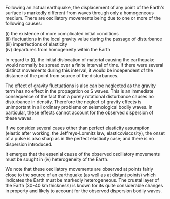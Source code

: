 Following an actual earthquake, the displacement of any point of the Earth's surface is markedly different from waves through only a homogeneous medium. There are oscillatory movements being due to one or more of the following causes:  

(i)   the existence of more complicated initial conditions  
(ii)  fluctuations in the local gravity value during the passage of disturbance  
(iii) imperfections of elasticity  
(iv)  departures from homogeneity within the Earth  

In regard to (i), the initial dislocation of material causing the earthquake would normally be spread over a finite interval of time. If there were several distinct movements during this interval, it would be independent of the distance of the point from source of the disturbances.  

The effect of gravity fluctuations is also can be neglected as the gravity term has no effect in the propagation os S waves. This is an immediate consequence of the fact that a purely rotational disturbance causes no disturbance in density. Therefore the neglect of gravity effects is unimportant in all ordinary problems on seismological bodily waves. In particular, these effects cannot account for the observed dispersion of these waves.

If we consider several cases other than perfect elasticity assumption (elastic after working, the Jeffreys-Lomnitz law, elasticoviscosity), the onset of a pulse is also sharp as in the perfect elasticity case; and there is no dispersion introduced.

It emerges that the essenial cause of the observed oscillatory movements must be sought in (iv) heterogeneity of the Earth.

We note that these oscillatory movements are observed at points fairly close to the source of an earthquake (as well as at distant points) which indicates the Earth must be markedly heterogeneous. The crustal layer of the Earth (30-40 km thickness) is known for its quite considerable changes in property and likely to account for the observed dispersion bodily waves. 
